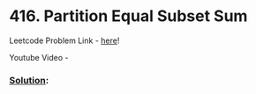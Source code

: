 # 416. Partition Equal Subset Sum

Leetcode Problem Link - [here](https://leetcode.com/problems/partition-equal-subset-sum/description/?envType=study-plan-v2&envId=top-100-liked)!

Youtube Video - 

### [Solution]():

```cpp

```
